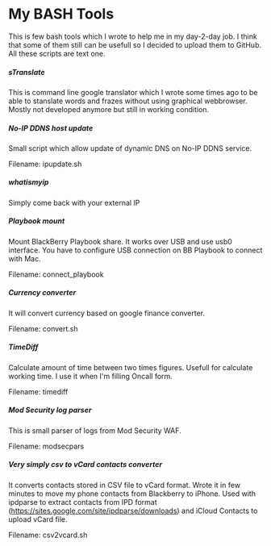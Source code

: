 # My BASH Tools
This is few bash tools which I wrote to help me in my day-2-day job. I think that some of them still can be usefull so I decided to upload them to GitHub. All these scripts are text one.

##### sTranslate
This is command line google translator which I wrote some times ago to be able to stanslate words and frazes without using graphical webbrowser. Mostly not developed anymore but still in working condition.

##### No-IP DDNS host update
Small script which allow update of dynamic DNS on No-IP DDNS service.

Filename: ipupdate.sh

##### whatismyip
Simply come back with your external IP

##### Playbook mount
Mount BlackBerry Playbook share. It works over USB and use usb0 interface. You have to configure USB connection on BB Playbook to connect with Mac.

Filename: connect_playbook

##### Currency converter
It will convert currency based on google finance converter.

Filename: convert.sh

##### TimeDiff
Calculate amount of time between two times figures. Usefull for calculate working time. I use it when I'm filling Oncall form.

Filename: timediff

##### Mod Security log parser
This is small parser of logs from Mod Security WAF.

Filename: modsecpars

##### Very simply csv to vCard contacts converter
It converts contacts stored in CSV file to vCard format. Wrote it in few minutes to move my phone contacts from Blackberry to iPhone.
Used with ipdparse to extract contacts from IPD format (https://sites.google.com/site/ipdparse/downloads) and iCloud Contacts to upload vCard file.

Filename: csv2vcard.sh
